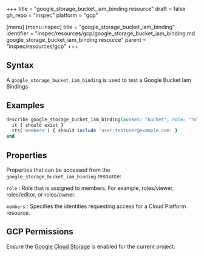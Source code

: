 +++
title = "google_storage_bucket_iam_binding resource"
draft = false
gh_repo = "inspec"
platform = "gcp"

[menu]
  [menu.inspec]
    title = "google_storage_bucket_iam_binding"
    identifier = "inspec/resources/gcp/google_storage_bucket_iam_binding.md google_storage_bucket_iam_binding resource"
    parent = "inspec/resources/gcp"
+++

## Syntax

A `google_storage_bucket_iam_binding` is used to test a Google Bucket Iam Bindings

## Examples

```ruby
describe google_storage_bucket_iam_binding(bucket: "bucket", role: "roles/editor") do
  it { should exist }
  its('members') { should include 'user:testuser@example.com' }
end
```

## Properties

Properties that can be accessed from the `google_storage_bucket_iam_binding` resource:

`role`
: Role that is assigned to members. For example, roles/viewer, roles/editor, or roles/owner.

`members`
: Specifies the identities requesting access for a Cloud Platform resource.

## GCP Permissions

Ensure the [Google Cloud Storage](https://console.cloud.google.com/apis/library/storage-component.googleapis.com/) is enabled for the current project.
